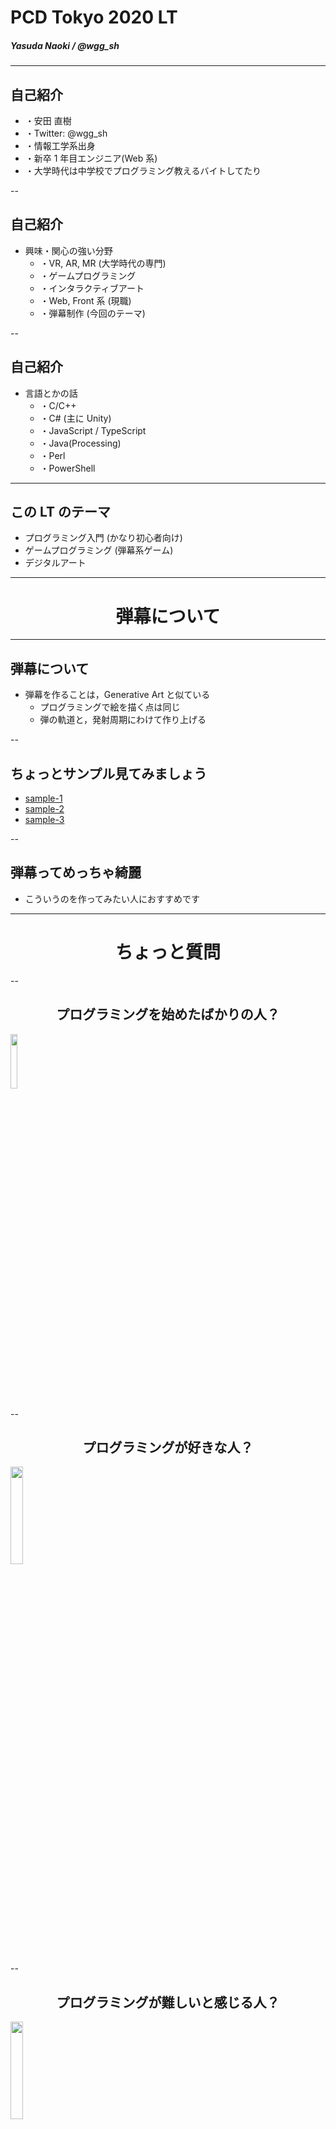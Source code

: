 <div class = 'titlemargin'></div>

# PCD Tokyo 2020 LT

##### Yasuda Naoki / @wgg_sh

---

## 自己紹介

- ・安田 直樹
- ・Twitter: @wgg_sh
- ・情報工学系出身
- ・新卒 1 年目エンジニア(Web 系)
- ・大学時代は中学校でプログラミング教えるバイトしてたり

--

## 自己紹介

- 興味・関心の強い分野
  - ・VR, AR, MR (大学時代の専門)
  - ・ゲームプログラミング
  - ・インタラクティブアート
  - ・Web, Front 系 (現職)
  - ・弾幕制作 (今回のテーマ)

--

## 自己紹介

- 言語とかの話
  - ・C/C++
  - ・C# (主に Unity)
  - ・JavaScript / TypeScript
  - ・Java(Processing)
  - ・Perl
  - ・PowerShell

---

## この LT のテーマ

- プログラミング入門 (かなり初心者向け)
- ゲームプログラミング (弾幕系ゲーム)
- デジタルアート

---

<div class = 'titlemargin'></div>

# <div align='center'> 弾幕について </div>

---

## 弾幕について

- 弾幕を作ることは，Generative Art と似ている
  - <span class="font-positive">プログラミングで絵を描く</span>点は同じ
  - 弾の軌道と，発射周期にわけて作り上げる

--

## ちょっとサンプル見てみましょう

- [sample-1](http://wggsh.github.io/pcd-tokyo-2020/danmaku/index.html?id=2)
- [sample-2](http://wggsh.github.io/pcd-tokyo-2020/danmaku/index.html?id=3)
- [sample-3](http://wggsh.github.io/pcd-tokyo-2020/danmaku/index.html?id=4)

--

## 弾幕ってめっちゃ綺麗

- こういうのを作ってみたい人におすすめです

---

<div class = 'titlemargin'></div>

# <div align='center'> ちょっと質問 </div>

--

<div class = 'titlemargin'></div>

## <div align='center'> プログラミングを<span class="font-positive">始めたばかり</span>の人？ </div>

<img src="img/02.png" width=15%></img>

--

<div class = 'titlemargin'></div>

## <div align='center'> プログラミングが<span class="font-positive">好きな</span>人？ </div>

<img src="img/03.png" width=20%></img>

--

<div class = 'titlemargin'></div>

## <div align='center'> プログラミングが<span class="font-negative">難しい</span>と感じる人？ </div>

<img src="img/01.png" width=20%></img>

---

## なんでプログラミングは難しいか

- <span class="fragment">・プログラミングの理論が複雑?</span>
- <span class="fragment">・準備が大変(環境構築)?</span>
- <span class="fragment">・<span class="font-negative">モチベーション</span>が保てない?</span>

---

<div class = 'titlemargin'></div>

# <div align='center'> もう 1 つ質問 </div>

--

<div class = 'titlemargin'></div>

## <div align='center'> <span class="font-positive">何故</span>，プログラミングを学んでいますか？ </div>

---

## プラグラミングを学ぶ理由

- <span class="fragment">デジタルアートを<span class="font-positive">描きたい</span></span>
- <span class="fragment">Web サービスを<span class="font-positive">作りたい</span></span>
- <span class="fragment">スマホアプリを<span class="font-positive">作りたい</span></span>

--

## 色々あると思うけれど

- プログラミングは**<span class="font-positive">目的</span>を実現する<span class="font-positive">手段</span>**
- プログラミングを学ぶこと自体が**<span class="font-negative">目的</span>**になるべきではない
  - <small>(競技プログラミング等の場合は除く)</small>

---

<div class = 'titlemargin'></div>

## <div align='center'> プログラミングを<span class="font-positive">楽しく</span>学ぼう! </div>

---

## おすすめのプログラミング学習サイクル

1. <span class="fragment">作品を見る<span>
1. <span class="fragment">作品を作る</span>
1. <span class="fragment">他の人に自分の作品を見てもらう
1. <span class="fragment">感想とか聞く
1. <span class="fragment">次の作品に活かす</span>

--

## 1. 作品を見る (input)

- 既に Processing をやっているなら，好きな作品とかあると思う
  - #つぶやき Processing とか， OpenProcessing, NEORT とか
- まずはいろんな作品を<span class="font-positive">見て楽しもう</span>

--

## 2. 作品を作る (output)

- 次は実際に自分で作ってみる
- 他人の作品を自力で作ってみたり，コードを読んで改変してみたり
- <span class="font-positive">自分だけの作品</span>を作ってみよう！

--

## 3. 他の人に作品を見てもらう

- 自分の作品を作ったら，<span class="font-positive">見て貰える場所</span>に上げてみよう！
- OpenProcessing とか，NEORT とかなら自分で書いたプログラムごと上げられる
- 動画撮ってそれだけ上げるのもオッケー
- 作って自分の中だけで完結させるのは<span class="font-negative">もったいない</span>

--

## 4. 感想とか聞く (feedback)

- Twitter とかで <span class="font-negative">#Processing</span> とかつけて呟くと， 多分誰かに見てもらえる！
- 無言でいいねしてくる人が居たら，感想とか聞いてみると新しい発見があるかも?
- 同じように勉強している人と<span class="font-positive">繋がりを持てるチャンス</span>かもしれない

--

## 5. 次の作品に活かす (plan)

- 1 つ作品を作っただけで，色んなことが学べるはず
  - より綺麗にコードを書く方法とか
  - 使っていなかった関数の使い方とか
- 今回学んだことを活かして，<span class="font-positive">次の作品に繋げよう</span>

---

## <span class="font-positive">Processing</span> はプログラミング学習に適している

- 環境構築が楽
- 自分の作品を他者に触ってもらいやすい(p5.js の場合)
- <span class="font-positive">目に見える絵</span>をすぐに描けるので書いた結果がわかりやすい

---

<div class = 'titlemargin'></div>

# <div align='center'> ここから弾幕の話 </div>

---

## なんで Processing で弾幕系ゲームを作るのか

- ・ゲームを作ることで見るだけでなく触ってもらえる
- ・ゲームジャンルの中では特に作りやすい
- ・ゴールが設定しやすい (サイクルが回しやすい)

--

## ゲームを作ることで見るだけでなく<span class="font-positive">触ってもらえる</span>

- Generative Art よりも，Interactive Art に近い
- ゲームの場合，<span class="font-positive">ゴールが明確</span>だと GOOD
  - クリア条件が決まってると，クリアするために触ってくれる
- <span class="font-positive">見て</span>楽しい，<span class="font-positive">触って</span>楽しい作品を作ってみよう

--

## ゲームジャンルの中では特に作りやすい

- ゲームを作ると言っても，色んなジャンルがある
  - アクション / シューティング / パズル / リズム / ノベル ...
- シューティング系はシステムが単純で，本質的な部分 (=<span class="font-positive">弾幕</span>) に時間を割きやすい
- 単純な素材で，とても綺麗な絵を作り出せる

<img src="img/04.png" width=25%></img>

--

## ゴールが設定しやすい

- 「<span class="font-positive">弾幕を作ること</span>」が制作のメインになるので，弾幕 1 つずつにアウトプットして，例のサイクルを回しやすくなる
- 短い時間でたくさんのサイクルを回せて，成長機会も多くなる

---

<div class = 'titlemargin'></div>

# <div align='center'> 実際に弾幕作ってみます </div>

--

## 実際に弾幕作ってみます

- 書いてるコード自体を詳しく読む必要はないです
  - 「こういう事考えて描いてるんだな～」ぐらいに見てください

<div class = 'titlemargin'></div>

- ~~<div align='center'> 書いてみる </div>~~

---

## まとめ

- プログラミングを学ぶ学習サイクルについて
  - インプット・アウトプットを繰り返そう
- そのために，Processing / p5.js はとても効果的
- 作る題材として，弾幕ゲーム作るのおすすめ
  - みんなもオリジナルの弾幕作ってください！

---

# 参考

- 素材利用
  - [いらすとや](https://www.irasutoya.com/)
- スライド作成
  - [reveal.js](https://revealjs.com/)
